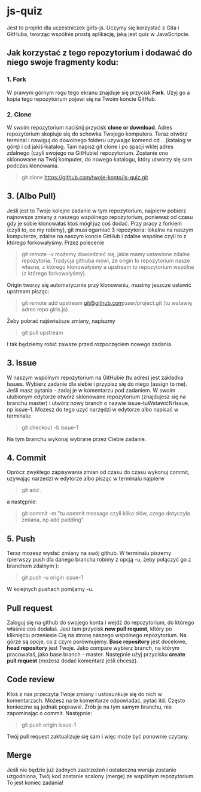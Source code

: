 # js-quiz
Jest to projekt dla uczestniczek girls-js. Uczymy się korzystać z Gita i GitHuba, tworząc wspólnie prostą aplikację, jaką jest quiz w JavaScripcie.

## Jak korzystać z tego repozytorium i dodawać do niego swoje fragmenty kodu:

### 1. Fork
W prawym górnym rogu tego ekranu znajduje się przycisk **Fork**. Użyj go a kopia tego repozytorium pojawi się na Twoim koncie GitHub.

### 2. Clone
W swoim repozytorium naciśnij przycisk **clone or download**. Adres repozytorium skopiuje się do schowka Twojego komputera. Teraz otwórz terminal i nawiguj do dowolnego folderu uzywając komend cd .. (katalog w górę) i cd jakiś-katalog.
Tam napisz 
git clone i po spacji wklej adres zdalnego (czyli swojego na GitHubie) repozytorium. Zostanie ono sklonowane na Twój komputer, do nowego katalogu, który utworzy się sam podczas klonowania.
>git clone https://github.com/twoje-konto/js-quiz.git

## 3. (Albo Pull)
Jeśli jest to Twoje kolejne zadanie w tym repozytorium, najpierw pobierz najnowsze zmiany z naszego wspólnego repozytorium, ponieważ od czasu gdy je sobie klonowałaś ktoś mógł juz coś dodać.
Przy pracy z forkiem (czyli to, co my robimy), git musi ogarniać 3 repozytoria: lokalne na naszym komputerze, zdalne na naszym koncie GitHub i zdalne wspólne czyli to z którego forkowałyśmy.
Przez polecenie 
>git remote -v 
możemy dowiedzieć się, jakie mamy ustawione zdalne repozytoria. Tradycja githuba mówi, że origin to repozytorium nasze własne, z którego klonowałyśmy a upstream to repozytorium wspólne (z którego forkowałyśmy).

Origin tworzy się automatycznie przy klonowaniu, musimy jeszcze ustawić upstream pisząc: 
>git remote add upstream git@github.com:user/project.git (tu wstawię adres repo girls.js)

Żeby pobrać najświeższe zmiany, napiszmy 
>git pull upstream 

I tak będziemy robić zawsze przed rozpoczęciem nowego zadania.

## 3. Issue
W naszym wspólnym repozytorium na GitHubie (tu adres) jest zakładka Issues. Wybierz zadanie dla siebie i przypisz się do niego (assign to me). Jeśli masz pytania - zadaj je w komentarzu pod zadaniem.
W swoim ulubionym edytorze otwórz sklonowane repozytorium (znajdujesz się na branchu master) i utwórz nowy branch o nazwie issue-tuWstawićNrIssue, np issue-1. Mozesz do tego uzyć narzędzi w edytorze albo napisać w terminalu: 
> git checkout -b issue-1

Na tym branchu wykonaj wybrane przez Ciebie zadanie.

## 4. Commit
Oprócz zwykłego zapisywania zmian od czasu do czasu wykonuj commit, uzywając narzedzi w edytorze albo pisząc w terminalu najpierw 
> git add . 

a następnie: 
>git commit -m "tu commit message czyli kilka słów, czego dotyczyła zmiana, np add padding"

## 5. Push
Teraz mozesz wysłać zmiany na swój github. W terminalu piszemy (pierwszy push dla danego brancha robimy z opcją -u, żeby połączyć go z branchem zdalnym ):
>git push -u origin issue-1

W kolejnych pushach pomijamy -u. 

## Pull request
Zaloguj się na github do swojego konta i wejdź do repozytorium, do którego właśnie coś dodałaś. Jest tam przycisk **new pull request**, kltóry po kliknięciu przeniesie Cię na stronę naszego wspólnego repozytorium. Na górze są opcje, co z czym porównujemy. **Base repository** jest docelowe, **head repository** jest Twoje. Jako compare wybierz branch, na którym pracowałaś, jako base branch - master. Następnie użyj przycisku **create pull request** (możesz dodać komentarz jeśli chcesz). 

## Code review
Ktoś z nas przeczyta Twoje zmiany i ustosunkuje się do nich w komentarzach. Możesz na te komentarze odpowiadać, pytać itd. Często konieczne są jednak poprawki. Zrób je na tym samym branchu, nie zapominając o commit. Następnie: 
> git push origin issue-1

Twój pull request zaktualizuje się sam i więc może być ponownie czytany. 

## Merge
Jeśli nie będzie już żadnych zastrzeżeń i ostateczna wersja zostanie uzgodniona, Twój kod zostanie scalony (merge) ze wspólnym repozytorium. To jest koniec zadania!





